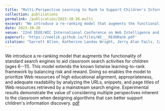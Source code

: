 ```yaml
---
title: "Multi-Perspective Learning to Rank to Support Children's Information Seeking in the Classroom"
collection: publications
permalink: /publication/2023-10-26-multi
excerpt: "We introduce a re-ranking model that augments the functionality of standard search engines to aid classroom search activities for children (ages 6--11). This model extends the known listwise learning-to-rank framework by balancing risk and reward. Doing so enables the model to prioritize Web resources of high educational alignment, appropriateness, and adequate readability by analyzing the URLs, snippets, and page titles of Web resources retrieved by a mainstream search engine. Experimental results demonstrate the value of considering multiple perspectives inherent to the classroom when designing algorithms that can better support children's information discovery."
date: 2023-10-26
venue: '22nd IEEE/WIC International Conference on Web Intelligence and Intelligent Agent Technology'
paperurl: 'https://neelik.github.io/files/WI___REdORank.pdf'
citation: "Garrett Allen, Katherine Landau Wright, Jerry Alan Fails, Casey Kennington, and Maria Soledad Pera. 2023. \"Multi-Perspective Learning to Rank to Support Children's Information Seeking in the Classroom\". <i>Proceedings of the 22nd IEEE/WIC International Conference on Web Intelligence and Intelligent Agent Technology</i>"
---
```

We introduce a re-ranking model that augments the functionality of standard search engines to aid classroom search activities for children (ages 6--11). This model extends the known listwise learning-to-rank framework by balancing risk and reward. Doing so enables the model to prioritize Web resources of high educational alignment, appropriateness, and adequate readability by analyzing the URLs, snippets, and page titles of Web resources retrieved by a mainstream search engine. Experimental results demonstrate the value of considering multiple perspectives inherent to the classroom when designing algorithms that can better support children's information discovery. [pdf](https://neelik.github.io/files/WI___REdORank.pdf)
